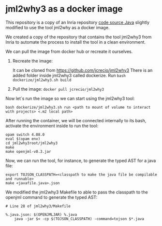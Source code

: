 # jml2why3 as a docker image
This repository is a copy of an Inria repository [code source Java](https://framagit.org/parcoursup/algorithmes-de-parcoursup) slightly modified to use the tool jml2why as a docker image.

We created a copy of the repository that contains the tool jml2why3 from Inria to automate the process to install the tool in a clean environment.

We can pull the image from docker hub or recreate it ourselves.

1. Recreate the image:

    It can be cloned from https://github.com/jcrecio/jml2why3
There is an added folder inside jml2why3 called dockerize. Run ```bash dockerize/jml2why3.sh build```

2. Pull the image: ```docker pull jcrecio/jml2why3 ```

Now let´s run the image so we can start using the jml2why3 tool:
```
bash dockerize/jml2why3.sh run <path to mount of volume to interact with projects> <.m2 local path>
```
After running the container, we will be connected internally to its bash, activate the environment inside to run the tool:
```
opam switch 4.08.0
eval $(opam env)
cd jml2why3root/jml2why3
make
make openjml-v0.3.jar
```

Now, we can run the tool, for instance, to generate the typed AST for a java file:
```
export TOJSON_CLASSPATH=<classpath to make the java file be compilable and runnable>
make <javafile.java>.json
```

We modified the jml2why3 Makefile to able to pass the classpath to the openjml command to generate the typed AST:

```
# Line 28 of jml2why3/Makefile

%.java.json: $(OPENJMLJAR) %.java
	java -jar $< -cp $(TOJSON_CLASSPATH) -command=tojson $*.java
```